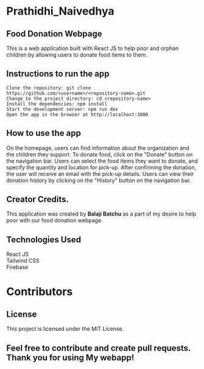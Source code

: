 # Prathidhi_Naivedhya

## Food Donation Webpage
This is a web application built with React JS to help poor and orphan children by allowing users to donate food items to them.

## Instructions to run the app
```
Clone the repository: git clone https://github.com/<username>/<repository-name>.git
Change to the project directory: cd <repository-name>
Install the dependencies: npm install
Start the development server: npm run dev
Open the app in the browser at http://localhost:3000
```

## How to use the app
On the homepage, users can find information about the organization and the children they support.
To donate food, click on the "Donate" button on the navigation bar.
Users can select the food items they want to donate, and specify the quantity and location for pick-up.
After confirming the donation, the user will receive an email with the pick-up details.
Users can view their donation history by clicking on the "History" button on the navigation bar.

## Creator Credits.
This application was created by **Balaji Batchu** as a part of my desire to help poor with our food donation webpage.

## Technologies Used
React JS  
Tailwind CSS  
Firebase  

# Contributors


## License
This project is licensed under the MIT License.

## Feel free to contribute and create pull requests. Thank you for using My webapp!
